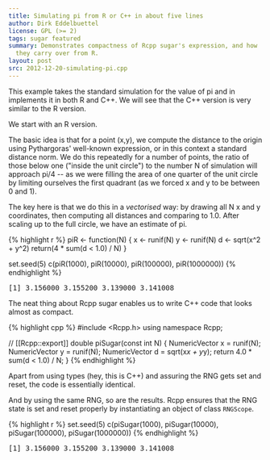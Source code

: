 ```yaml
---
title: Simulating pi from R or C++ in about five lines
author: Dirk Eddelbuettel
license: GPL (>= 2)
tags: sugar featured
summary: Demonstrates compactness of Rcpp sugar's expression, and how 
  they carry over from R.
layout: post
src: 2012-12-20-simulating-pi.cpp
---
```

This example takes the standard simulation for the value of pi 
and in implements it in both R and C++. We will see that the C++ version 
is very similar to the R version.

We start with an R version. 

The basic idea is that for a point (x,y), we compute the distance to the origin
using Pythargoras' well-known expression, or in this context a standard distance 
norm. We do this repeatedly for a number of points, the ratio of those below one 
("inside the unit circle") to the number N of simulation will approach pi/4 -- as
we were filling the area of one quarter of the unit circle by limiting ourselves
the first quadrant (as we forced x and y to be between 0 and 1).

The key here is that we do this in a _vectorised_ way: by drawing
all N x and y coordinates, then computing all distances and comparing to 1.0. After
scaling up to the full circle, we have an estimate of pi.



{% highlight r %}
piR <- function(N) {
    x <- runif(N)
    y <- runif(N)
    d <- sqrt(x^2 + y^2)
    return(4 * sum(d < 1.0) / N)
}

set.seed(5)
c(piR(1000), piR(10000), piR(100000), piR(1000000))
{% endhighlight %}



<pre class="output">
[1] 3.156000 3.155200 3.139000 3.141008
</pre>

The neat thing about Rcpp sugar enables us to write C++ code that
looks almost as compact.  

{% highlight cpp %}
#include <Rcpp.h>
using namespace Rcpp;

// [[Rcpp::export]]
double piSugar(const int N) {
    NumericVector x = runif(N);
    NumericVector y = runif(N);
    NumericVector d = sqrt(x*x + y*y);
    return 4.0 * sum(d < 1.0) / N;
}
{% endhighlight %}

Apart from using types (hey, this is C++) and assuring the RNG gets
set and reset, the code is essentially identical.

And by using the same RNG, so are the results. Rcpp ensures that
the RNG state is set and reset properly by instantiating an object 
of class `RNGScope`. 

{% highlight r %}
set.seed(5)
c(piSugar(1000), piSugar(10000), piSugar(100000), piSugar(1000000))
{% endhighlight %}



<pre class="output">
[1] 3.156000 3.155200 3.139000 3.141008
</pre>
